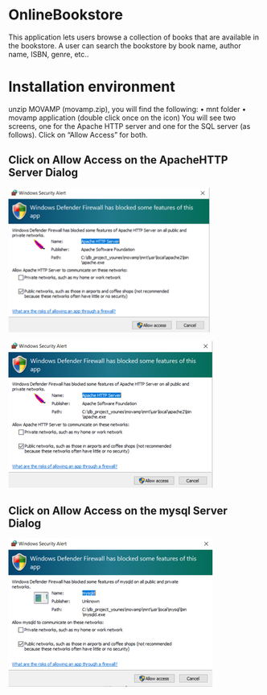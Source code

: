 # OnlineBookstore
This application lets users browse a collection of books that are available in the bookstore. A user can search the bookstore by book name, author name, ISBN, genre, etc..

# Installation environment
unzip MOVAMP (movamp.zip), you will find the following: 
•	mnt folder
•	movamp application (double click once on the icon)
You will see two screens, one for the Apache HTTP server and one for the SQL server (as follows). Click on “Allow Access” for both.

## Click on Allow Access on the ApacheHTTP Server Dialog
<img src="Images/ApacheServer_Access.png" width = "400" class="center">

![](Images/ApacheServer_Access.png)

## Click on Allow Access on the mysql Server Dialog
![](Images/SqlServer_Access.png)
